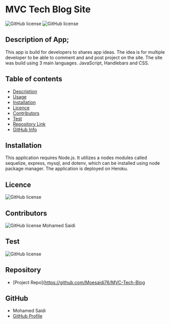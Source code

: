 # MVC Tech Blog Site

![GitHub license](https://img.shields.io/badge/Made%20by-%40Mohamed-Blue)
![GitHub license](https://img.shields.io/badge/license-MIT-blue.svg)

## Description of App;

This app is build for developers to shares app ideas. The idea is for multiple developer to be able to comment and and post project on the site. The site was build using 3 main languages. JavaScript, Handlebars and CSS. 

## Table of contents

- [Description](#Description)
- [Usage](#Usage)
- [Installation](#Installation)
- [Licence](#Licence)
- [Contributors](#Contributors)
- [Test](#Test)
- [Repository Link](#Repository)
- [GitHub Info](#GitHub)

## Installation

This application requires Node.js. It utilizes a nodes modules called sequelize, express, mysql, and dotenv, which can be installed using node package manager. The application is deployed on Heroku.


## Licence

![GitHub license](https://img.shields.io/badge/license-MIT-blue.svg)

## Contributors

![GitHub license](https://img.shields.io/badge/Made%20by-%40Mohamed-Blue)
Mohamed Saidi

## Test

![GitHub license](https://img.shields.io/badge/test-100%25-success)

## Repository

- [Project Repo](https://github.com/Moesaidi76/MVC-Tech-Blog

## GitHub

- Mohamed Saidi
- [GitHub Profile](https://github.com/Moesaidi76)
